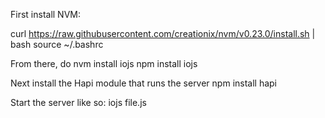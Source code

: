 First install NVM:

curl https://raw.githubusercontent.com/creationix/nvm/v0.23.0/install.sh | bash
source ~/.bashrc 


From there, do nvm install iojs
npm install iojs

Next install the Hapi module that runs the server
npm install hapi

Start the server like so:
iojs file.js
